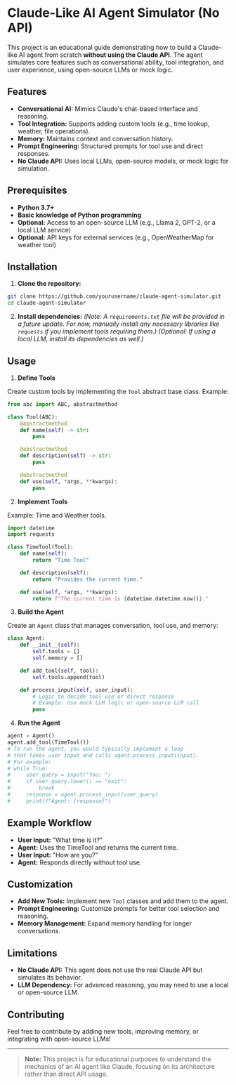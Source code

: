 # Claude-Like AI Agent Simulator (No API)

This project is an educational guide demonstrating how to build a Claude-like AI agent from scratch **without using the Claude API**. The agent simulates core features such as conversational ability, tool integration, and user experience, using open-source LLMs or mock logic.

## Features

- **Conversational AI:** Mimics Claude's chat-based interface and reasoning.
- **Tool Integration:** Supports adding custom tools (e.g., time lookup, weather, file operations).
- **Memory:** Maintains context and conversation history.
- **Prompt Engineering:** Structured prompts for tool use and direct responses.
- **No Claude API:** Uses local LLMs, open-source models, or mock logic for simulation.

## Prerequisites

- **Python 3.7+**
- **Basic knowledge of Python programming**
- **Optional:** Access to an open-source LLM (e.g., Llama 2, GPT-2, or a local LLM service)
- **Optional:** API keys for external services (e.g., OpenWeatherMap for weather tool)

## Installation

1. **Clone the repository:**
```bash
git clone https://github.com/yourusername/claude-agent-simulator.git
cd claude-agent-simulator
```

2. **Install dependencies:**
   *(Note: A `requirements.txt` file will be provided in a future update. For now, manually install any necessary libraries like `requests` if you implement tools requiring them.)*
*(Optional: If using a local LLM, install its dependencies as well.)*

## Usage

1. **Define Tools**

Create custom tools by implementing the `Tool` abstract base class. Example:
```python
from abc import ABC, abstractmethod

class Tool(ABC):
    @abstractmethod
    def name(self) -> str:
        pass

    @abstractmethod
    def description(self) -> str:
        pass

    @abstractmethod
    def use(self, *args, **kwargs):
        pass
```

2. **Implement Tools**

Example: Time and Weather tools.
```python
import datetime
import requests

class TimeTool(Tool):
    def name(self):
        return "Time Tool"

    def description(self):
        return "Provides the current time."

    def use(self, *args, **kwargs):
        return f"The current time is {datetime.datetime.now()}."
```

3. **Build the Agent**

Create an `Agent` class that manages conversation, tool use, and memory:
```python
class Agent:
    def __init__(self):
        self.tools = []
        self.memory = []

    def add_tool(self, tool):
        self.tools.append(tool)

    def process_input(self, user_input):
        # Logic to decide tool use or direct response
        # Example: Use mock LLM logic or open-source LLM call
        pass
```

4. **Run the Agent**
```python
agent = Agent()
agent.add_tool(TimeTool())
# To run the agent, you would typically implement a loop
# that takes user input and calls agent.process_input(input).
# For example:
# while True:
#     user_query = input("You: ")
#     if user_query.lower() == "exit":
#         break
#     response = agent.process_input(user_query)
#     print(f"Agent: {response}")
```

## Example Workflow

- **User Input:** "What time is it?"
- **Agent:** Uses the TimeTool and returns the current time.
- **User Input:** "How are you?"
- **Agent:** Responds directly without tool use.

## Customization

- **Add New Tools:** Implement new `Tool` classes and add them to the agent.
- **Prompt Engineering:** Customize prompts for better tool selection and reasoning.
- **Memory Management:** Expand memory handling for longer conversations.

## Limitations

- **No Claude API:** This agent does not use the real Claude API but simulates its behavior.
- **LLM Dependency:** For advanced reasoning, you may need to use a local or open-source LLM.

## Contributing

Feel free to contribute by adding new tools, improving memory, or integrating with open-source LLMs!

---

> **Note:** This project is for educational purposes to understand the mechanics of an AI agent like Claude, focusing on its architecture rather than direct API usage.
